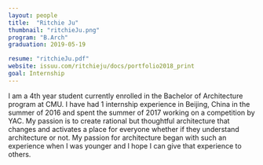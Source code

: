 ```yaml
---
layout: people
title:  "Ritchie Ju"
thumbnail: "ritchieJu.png"
program: "B.Arch"
graduation: 2019-05-19

resume: "ritchieJu.pdf"
website: issuu.com/ritchieju/docs/portfolio2018_print
goal: Internship
---
```


I am a 4th year student currently enrolled in the Bachelor of Architecture program at CMU. I have had 1 internship experience in Beijing, China in the summer of 2016 and spent the summer of 2017 working on a competition by YAC. My passion is to create rational but thoughtful architecture that changes and activates a place for everyone whether if they understand architecture or not. My passion for architecture began with such an experience when I was younger and I hope I can give that experience to others.
